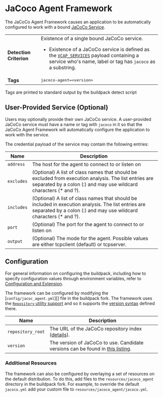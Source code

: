 # JaCoco Agent Framework
The JaCoCo Agent Framework causes an application to be automatically configured to work with a bound [JaCoCo Service][].

<table>
  <tr>
    <td><strong>Detection Criterion</strong></td><td>Existence of a single bound JaCoCo service.
      <ul>
        <li>Existence of a JaCoCo service is defined as the <a href="http://docs.cloudfoundry.org/devguide/deploy-apps/environment-variable.html#VCAP-SERVICES"><code>VCAP_SERVICES</code></a> payload containing a service who's name, label or tag has <code>jacoco</code> as a substring.</li>
      </ul>
    </td>
  </tr>
  <tr>
    <td><strong>Tags</strong></td>
    <td><tt>jacoco-agent=&lt;version&gt;</tt></td>
  </tr>
</table>
Tags are printed to standard output by the buildpack detect script

## User-Provided Service (Optional)
Users may optionally provide their own JaCoCo service. A user-provided JaCoCo service must have a name or tag with `jacoco` in it so that the JaCoCo Agent Framework will automatically configure the application to work with the service.

The credential payload of the service may contain the following entries:

| Name | Description
| ---- | -----------
| `address` | The host for the agent to connect to or listen on
| `excludes` | (Optional) A list of class names that should be excluded from execution analysis. The list entries are separated by a colon (:) and may use wildcard characters (* and ?).
| `includes` | (Optional) A list of class names that should be included in execution analysis. The list entries are separated by a colon (:) and may use wildcard characters (* and ?).
| `port` | (Optional) The port for the agent to connect to or listen on
| `output` | (Optional) The mode for the agent. Possible values are either tcpclient (default) or tcpserver. 

## Configuration
For general information on configuring the buildpack, including how to specify configuration values through environment variables, refer to [Configuration and Extension][].

The framework can be configured by modifying the [`config/jacoc_agent.yml`][] file in the buildpack fork.  The framework uses the [`Repository` utility support][repositories] and so it supports the [version syntax][] defined there.

| Name | Description
| ---- | -----------
| `repository_root` | The URL of the JaCoCo repository index ([details][repositories]).
| `version` | The version of JaCoCo to use. Candidate versions can be found in [this listing][].

### Additional Resources
The framework can also be configured by overlaying a set of resources on the default distribution.  To do this, add files to the `resources/jacoco_agent` directory in the buildpack fork.  For example, to override the default `jacoco.yml` add your custom file to `resources/jacoco_agent/jacoco.yml`.

[Configuration and Extension]: ../README.md#configuration-and-extension
[`config/jacoco_agent.yml`]: ../config/jacoco_agent.yml
[JaCoCo Service]: http://www.jacoco.org/jacoco/
[repositories]: extending-repositories.md
[this listing]: https://java-buildpack.cloudfoundry.org/jacoco/index.yml
[version syntax]: extending-repositories.md#version-syntax-and-ordering
